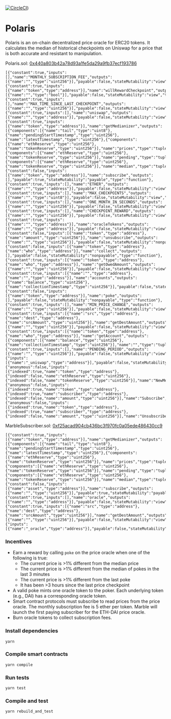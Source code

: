 [![CircleCI](https://circleci.com/gh/marbleprotocol/polaris.svg?style=svg&circle-token=4356775e74744e94c26e3f4a12221cdb803a9f46)](https://circleci.com/gh/marbleprotocol/polaris))

# Polaris

Polaris is an on-chain decentralized price oracle for ERC20 tokens. It calculates the median of historical checkpoints on Uniswap for a price that is both accurate and resistant to manipulation.

Polaris.sol: [0x440a803b42a78d93a1fe5da29a9fb37ecf193786](https://etherscan.io/address/0x440a803b42a78d93a1fe5da29a9fb37ecf193786)
```
[{"constant":true,"inputs":[],"name":"MONTHLY_SUBSCRIPTION_FEE","outputs":[{"name":"","type":"uint256"}],"payable":false,"stateMutability":"view","type":"function"},{"constant":true,"inputs":[{"name":"token","type":"address"}],"name":"willRewardCheckpoint","outputs":[{"name":"","type":"bool"}],"payable":false,"stateMutability":"view","type":"function"},{"constant":true,"inputs":[],"name":"MAX_TIME_SINCE_LAST_CHECKPOINT","outputs":[{"name":"","type":"uint256"}],"payable":false,"stateMutability":"view","type":"function"},{"constant":true,"inputs":[],"name":"uniswap","outputs":[{"name":"","type":"address"}],"payable":false,"stateMutability":"view","type":"function"},{"constant":true,"inputs":[{"name":"token","type":"address"}],"name":"getMedianizer","outputs":[{"components":[{"name":"tail","type":"uint8"},{"name":"pendingStartTimestamp","type":"uint256"},{"name":"latestTimestamp","type":"uint256"},{"components":[{"name":"ethReserve","type":"uint256"},{"name":"tokenReserve","type":"uint256"}],"name":"prices","type":"tuple[]"},{"components":[{"name":"ethReserve","type":"uint256"},{"name":"tokenReserve","type":"uint256"}],"name":"pending","type":"tuple[]"},{"components":[{"name":"ethReserve","type":"uint256"},{"name":"tokenReserve","type":"uint256"}],"name":"median","type":"tuple"}],"name":"","type":"tuple"}],"payable":false,"stateMutability":"view","type":"function"},{"constant":false,"inputs":[{"name":"token","type":"address"}],"name":"subscribe","outputs":[],"payable":true,"stateMutability":"payable","type":"function"},{"constant":true,"inputs":[],"name":"ETHER","outputs":[{"name":"","type":"address"}],"payable":false,"stateMutability":"view","type":"function"},{"constant":true,"inputs":[],"name":"MAX_CHECKPOINTS","outputs":[{"name":"","type":"uint8"}],"payable":false,"stateMutability":"view","type":"function"},{"constant":true,"inputs":[],"name":"ONE_MONTH_IN_SECONDS","outputs":[{"name":"","type":"uint256"}],"payable":false,"stateMutability":"view","type":"function"},{"constant":true,"inputs":[],"name":"CHECKPOINT_REWARD","outputs":[{"name":"","type":"uint256"}],"payable":false,"stateMutability":"view","type":"function"},{"constant":true,"inputs":[{"name":"","type":"address"}],"name":"oracleTokens","outputs":[{"name":"","type":"address"}],"payable":false,"stateMutability":"view","type":"function"},{"constant":false,"inputs":[{"name":"token","type":"address"},{"name":"amount","type":"uint256"}],"name":"unsubscribe","outputs":[{"name":"","type":"uint256"}],"payable":false,"stateMutability":"nonpayable","type":"function"},{"constant":false,"inputs":[{"name":"token","type":"address"},{"name":"who","type":"address"}],"name":"collect","outputs":[],"payable":false,"stateMutability":"nonpayable","type":"function"},{"constant":true,"inputs":[{"name":"token","type":"address"},{"name":"who","type":"address"}],"name":"getOwedAmount","outputs":[{"name":"","type":"uint256"}],"payable":false,"stateMutability":"view","type":"function"},{"constant":true,"inputs":[{"name":"","type":"address"},{"name":"","type":"address"}],"name":"accounts","outputs":[{"name":"balance","type":"uint256"},{"name":"collectionTimestamp","type":"uint256"}],"payable":false,"stateMutability":"view","type":"function"},{"constant":false,"inputs":[{"name":"token","type":"address"}],"name":"poke","outputs":[],"payable":false,"stateMutability":"nonpayable","type":"function"},{"constant":true,"inputs":[],"name":"MIN_PRICE_CHANGE","outputs":[{"name":"","type":"uint256"}],"payable":false,"stateMutability":"view","type":"function"},{"constant":true,"inputs":[{"name":"src","type":"address"},{"name":"dest","type":"address"},{"name":"srcAmount","type":"uint256"}],"name":"getDestAmount","outputs":[{"name":"","type":"uint256"}],"payable":false,"stateMutability":"view","type":"function"},{"constant":true,"inputs":[{"name":"token","type":"address"},{"name":"who","type":"address"}],"name":"getAccount","outputs":[{"components":[{"name":"balance","type":"uint256"},{"name":"collectionTimestamp","type":"uint256"}],"name":"","type":"tuple"}],"payable":false,"stateMutability":"view","type":"function"},{"constant":true,"inputs":[],"name":"PENDING_PERIOD","outputs":[{"name":"","type":"uint256"}],"payable":false,"stateMutability":"view","type":"function"},{"inputs":[{"name":"_uniswap","type":"address"}],"payable":false,"stateMutability":"nonpayable","type":"constructor"},{"anonymous":false,"inputs":[{"indexed":true,"name":"token","type":"address"},{"indexed":false,"name":"ethReserve","type":"uint256"},{"indexed":false,"name":"tokenReserve","type":"uint256"}],"name":"NewMedian","type":"event"},{"anonymous":false,"inputs":[{"indexed":true,"name":"token","type":"address"},{"indexed":true,"name":"subscriber","type":"address"},{"indexed":false,"name":"amount","type":"uint256"}],"name":"Subscribe","type":"event"},{"anonymous":false,"inputs":[{"indexed":true,"name":"token","type":"address"},{"indexed":true,"name":"subscriber","type":"address"},{"indexed":false,"name":"amount","type":"uint256"}],"name":"Unsubscribe","type":"event"}]
```

MarbleSubscriber.sol: [0xf25acad904cb436bc3f970fc0a05ede486430cc9](https://etherscan.io/address/0xf25acad904cb436bc3f970fc0a05ede486430cc9)
```
[{"constant":true,"inputs":[{"name":"token","type":"address"}],"name":"getMedianizer","outputs":[{"components":[{"name":"tail","type":"uint8"},{"name":"pendingStartTimestamp","type":"uint256"},{"name":"latestTimestamp","type":"uint256"},{"components":[{"name":"ethReserve","type":"uint256"},{"name":"tokenReserve","type":"uint256"}],"name":"prices","type":"tuple[]"},{"components":[{"name":"ethReserve","type":"uint256"},{"name":"tokenReserve","type":"uint256"}],"name":"pending","type":"tuple[]"},{"components":[{"name":"ethReserve","type":"uint256"},{"name":"tokenReserve","type":"uint256"}],"name":"median","type":"tuple"}],"name":"","type":"tuple"}],"payable":false,"stateMutability":"view","type":"function"},{"constant":false,"inputs":[{"name":"asset","type":"address"}],"name":"subscribe","outputs":[{"name":"","type":"uint256"}],"payable":true,"stateMutability":"payable","type":"function"},{"constant":true,"inputs":[],"name":"oracle","outputs":[{"name":"","type":"address"}],"payable":false,"stateMutability":"view","type":"function"},{"constant":true,"inputs":[{"name":"src","type":"address"},{"name":"dest","type":"address"},{"name":"srcAmount","type":"uint256"}],"name":"getDestAmount","outputs":[{"name":"","type":"uint256"}],"payable":false,"stateMutability":"view","type":"function"},{"inputs":[{"name":"_oracle","type":"address"}],"payable":false,"stateMutability":"nonpayable","type":"constructor"}]
```

### Incentives

 * Earn a reward by calling `poke` on the price oracle when one of the following is true:
     * The current price is >1% different from the median price
     * The current price is >1% different from the median of pokes in the last 3 minutes
     * The current price is >1% different from the last poke
     * It has been >3 hours since the last price checkpoint
 * A valid poke mints one oracle token to the poker. Each underlying token (e.g., DAI) has a corresponding oracle token.
 * Smart contract protocols must subscribe to read prices from the price oracle. The monthly subscription fee is 5 ether per token. Marble will launch the first paying subscriber for the ETH-DAI price oracle.
 * Burn oracle tokens to collect subscription fees.

### Install dependencies
```
yarn
```

### Compile smart contracts
```
yarn compile
```

### Run tests
```
yarn test
```

### Compile and test
```
yarn rebuild_and_test
```
